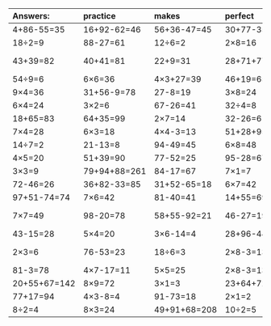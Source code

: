 | Answers: | practice | makes | perfect | ! |
| :--- | :--- | :--- | :--- | :--- |
| 4+86-55=35 | 16+92-62=46 | 56+36-47=45 | 30+77-35=72 | 90-81=9 | 
| 18÷2=9 | 88-27=61 | 12÷6=2 | 2×8=16 | 7×3=21 | 
| 43+39=82 | 40+41=81 | 22+9=31 | 28+71+77=176 | 8×4-18=14 | 
| 54÷9=6 | 6×6=36 | 4×3+27=39 | 46+19=65 | 6×5=30 | 
| 9×4=36 | 31+56-9=78 | 27-8=19 | 3×8=24 | 8×2=16 | 
| 6×4=24 | 3×2=6 | 67-26=41 | 32÷4=8 | 9×8=72 | 
| 18+65=83 | 64+35=99 | 2×7=14 | 32-26=6 | 2×2=4 | 
| 7×4=28 | 6×3=18 | 4×4-3=13 | 51+28+95=174 | 25÷5=5 | 
| 14÷7=2 | 21-13=8 | 94-49=45 | 6×8=48 | 9×8-3=69 | 
| 4×5=20 | 51+39=90 | 77-52=25 | 95-28=67 | 77-62=15 | 
| 3×3=9 | 79+94+88=261 | 84-17=67 | 7×1=7 | 2×6=12 | 
| 72-46=26 | 36+82-33=85 | 31+52-65=18 | 6×7=42 | 9×3=27 | 
| 97+51-74=74 | 7×6=42 | 81-40=41 | 14+55=69 | 14+73=87 | 
| 7×7=49 | 98-20=78 | 58+55-92=21 | 46-27=19 | 36+14-22=28 | 
| 43-15=28 | 5×4=20 | 3×6-14=4 | 28+96-44=80 | 9×7=63 | 
| 2×3=6 | 76-53=23 | 18÷6=3 | 2×8-3=13 | 11+35-9=37 | 
| 81-3=78 | 4×7-17=11 | 5×5=25 | 2×8-3=13 | 77-69=8 | 
| 20+55+67=142 | 8×9=72 | 3×1=3 | 23+64+72=159 | 6×5-4=26 | 
| 77+17=94 | 4×3-8=4 | 91-73=18 | 2×1=2 | 78+12=90 | 
| 8÷2=4 | 8×3=24 | 49+91+68=208 | 10÷2=5 | 6÷3=2 | 
